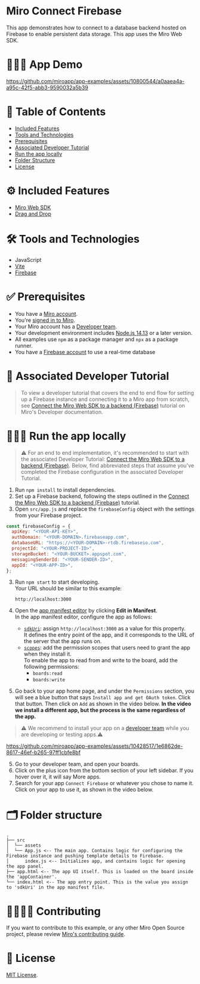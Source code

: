 # Miro Connect Firebase
This app demonstrates how to connect to a database backend hosted on Firebase to enable persistent data storage. This app uses the Miro Web SDK.

# 👨🏻‍💻 App Demo
https://github.com/miroapp/app-examples/assets/10800544/a0aaea4a-a95c-42f5-abb3-9590032a5b39


# 📒 Table of Contents
* [Included Features](#features)
* [Tools and Technologies](#tools)
* [Prerequisites](#prerequisites)
* [Associated Developer Tutorial](#tutorial)
* [Run the app locally](#run)
* [Folder Structure](#folder)
* [License](#license)

# ⚙️ Included Features <a name="features"></a>

- [Miro Web SDK](https://developers.miro.com/docs/web-sdk-reference)
- [Drag and Drop](https://developers.miro.com/docs/add-drag-and-drop-to-your-app)


# 🛠️ Tools and Technologies <a name="tools"></a>

- JavaScript
- [Vite](https://vitejs.dev/)
- [Firebase](https://firebase.google.com/)

# ✅ Prerequisites <a name="prerequisites"></a>

- You have a [Miro account](https://miro.com/signup/).
- You're [signed in to Miro](https://miro.com/login/).
- Your Miro account has a [Developer team](https://developers.miro.com/docs/create-a-developer-team).
- Your development environment includes [Node.js 14.13](https://nodejs.org/en/download) or a later version.
- All examples use `npm` as a package manager and `npx` as a package runner.
- You have a [Firebase account](https://firebase.google.com/) to use a real-time database

# 📖 Associated Developer Tutorial <a name="tutorial"></a>

> To view a developer tutorial
> that covers the end to end flow for setting up a Firebase instance and connecting it to a Miro app from scratch, see [Connect the Miro Web SDK to a backend (Firebase)](https://developers.miro.com/docs/connect-the-miro-web-sdk-to-a-backend-firebase) tutorial on Miro's Developer documentation. 

# 🏃🏽‍♂️ Run the app locally <a name="run"></a>
> ⚠️ For an end to end implementation, it's recommended to start with the associated Developer Tutorial: [Connect the Miro Web SDK to a backend (Firebase)](https://developers.miro.com/docs/connect-the-miro-web-sdk-to-a-backend-firebase). Below, find abbreviated steps that assume you've completed the Firebase configuration in the associated Developer Tutorial.

1. Run `npm install` to install dependencies.
2. Set up a Firebase backend, following the steps outlined in the [Connect the Miro Web SDK to a backend (Firebase)](https://developers.miro.com/docs/connect-the-miro-web-sdk-to-a-backend-firebase#set-up-a-firebase-backend-with-a-database) tutorial.
3. Open `src/app.js` and replace the `firebaseConfig` object with the settings from your Firebase project.

```js
const firebaseConfig = {
  apiKey: "<YOUR-API-KEY>",
  authDomain: "<YOUR-DOMAIN>.firebaseapp.com",
  databaseURL: "https://<YOUR-DOMAIN>-rtdb.firebaseio.com",
  projectId: "<YOUR-PROJECT-ID>",
  storageBucket: "<YOUR-BUCKET>.appspot.com",
  messagingSenderId: "<YOUR-SENDER-ID>",
  appId: "<YOUR-APP-ID>",
};
```

3. Run `npm start` to start developing. \
   Your URL should be similar to this example:
   ```
   http://localhost:3000
   ```
4. Open the [app manifest editor](https://developers.miro.com/docs/manually-create-an-app#step-2-configure-your-app-in-miro) by clicking **Edit in Manifest**. \
   In the app manifest editor, configure the app as follows:

   - [`sdkUri`](https://developers.miro.com/docs/app-manifest#sdkuri): assign `http://localhost:3000` as a value for this property. \
     It defines the entry point of the app, and it corresponds to the URL of the server that the app runs on.
   - [`scopes`](https://developers.miro.com/docs/app-manifest#scopes): add the permission scopes that users need to grant the app when they install it. \
     To enable the app to read from and write to the board, add the following permissions:
     - `boards:read`
     - `boards:write`

5. Go back to your app home page, and under the `Permissions` section, you will see a blue button that says `Install app and get OAuth token`. Click that button. Then click on `Add` as shown in the video below. <b>In the video we install a different app, but the process is the same regardless of the app.</b>

> ⚠️ We recommend to install your app on a [developer team](https://developers.miro.com/docs/create-a-developer-team) while you are developing or testing apps.⚠️

https://github.com/miroapp/app-examples/assets/10428517/1e6862de-8617-46ef-b265-97ff1cbfe8bf

5. Go to your developer team, and open your boards.
6. Click on the plus icon from the bottom section of your left sidebar. If you hover over it, it will say More apps.
7. Search for your app `Connect Firebase` or whatever you chose to name it. Click on your app to use it, as shown in the video below.

# 🗂️ Folder structure <a name="folder"></a>

```
.
├── src
│  └── assets
│  └── App.js <-- The main app. Contains logic for configuring the Firebase instance and pushing template details to Firebase.
│      index.js <-- Initializes app, and contains logic for opening the app panel.
├── app.html <-- The app UI itself. This is loaded on the board inside the 'appContainer'.
└── index.html <-- The app entry point. This is the value you assign to 'sdkUri' in the app manifest file.
```


# 🫱🏻‍🫲🏽 Contributing <a name="contributing"></a>

If you want to contribute to this example, or any other Miro Open Source project, please review [Miro's contributing guide](https://github.com/miroapp/app-examples/blob/main/CONTRIBUTING.md).

# 🪪 License <a name="license"></a>

[MIT License](https://github.com/miroapp/app-examples/blob/main/LICENSE).